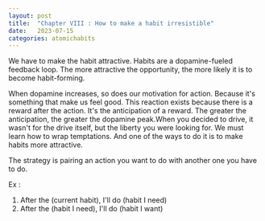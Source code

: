 ```yaml
---
layout: post
title:  "Chapter VIII : How to make a habit irresistible"
date:   2023-07-15
categories: atomichabits
---
```

We have to make the habit attractive. Habits are a dopamine-fueled feedback loop. The more attractive the opportunity, the more likely it is to become habit-forming.

When dopamine increases, so does our motivation for action. Because it's something that make us feel good. This reaction exists because there is a reward after the action. It's the anticipation of a reward. The greater the anticipation, the greater the dopamine peak.When you decided to drive, it wasn't for the drive itself, but the liberty you were looking for.
We must learn how to wrap temptations. And one of the ways to do it is to make habits more attractive.

The strategy is pairing an action you want to do with another one you have to do.

Ex :
1. After the (current habit), I'll do (habit I need)
2. After the (habit I need), I'll do (habit I want)
